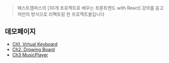 >패스트캠퍼스의 [30개 프로젝트로 배우는 프론트엔드 with React] 강의를 듣고
저만의 방식으로 리팩토링 한 프로젝트들입니다

## 데모페이지
- [Ch1. Virtual Keyboard](https://fantastic-taffy-f9f390.netlify.app/)
- [Ch2. Drowing Board](https://tranquil-semifreddo-5b67db.netlify.app/)
- [Ch3 MusicPlayer](https://peppy-eclair-b38986.netlify.app/)
